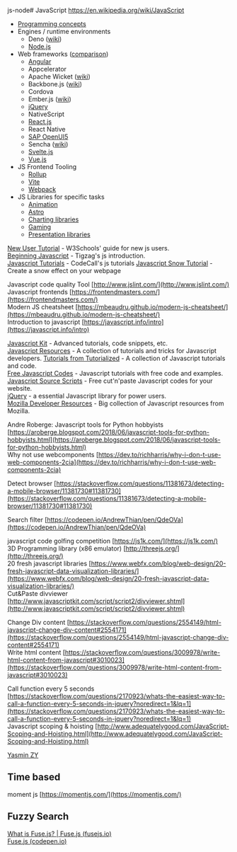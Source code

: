 js-node# JavaScript
https://en.wikipedia.org/wiki/JavaScript

- [Programming concepts](js_cpt.md)
- Engines / runtime environments
	- Deno ([wiki](https://en.wikipedia.org/wiki/Deno_(software)))
	- [Node.js](js-node)
- Web frameworks ([comparison](https://en.wikipedia.org/wiki/Comparison_of_JavaScript-based_web_frameworks))
	- [Angular](js-angular.md)
	- Appcelerator
	- Apache Wicket ([wiki](https://en.wikipedia.org/wiki/Apache_Wicket))
	- Backbone.js ([wiki](https://en.wikipedia.org/wiki/Backbone.js))
	- Cordova
	- Ember.js ([wiki](https://en.wikipedia.org/wiki/Ember.js))
	- [jQuery](js-jquery)
	- NativeScript
	- [React.js](js-react.md)
	- React Native
	- [SAP OpenUI5](js-openui5.md)
	- Sencha ([wiki](https://en.wikipedia.org/wiki/Ext_JS))
	- [Svelte.js](js-svelte.md)
	- [Vue.js](js-vue.md)
- JS Frontend Tooling
	- [Rollup](js_edt-rollup.md)
	- [Vite](js_edt-vite.md)
	- [Webpack](js_edt-webpack.md)
- JS Libraries for specific tasks
	- [Animation](js_imp-animation.md)
	- [Astro](js_imp-astro.md)
	- [Charting libraries](js_imp-chart.md)
	- [Gaming](js_imp-game.md)
	- [Presentation libraries](js_imp-present.md)


[New User Tutorial](http://www.w3schools.com/js/default.asp) - W3Schools' guide for new js users.  
[Beginning Javascript](http://www.tizag.com/javascriptT/javascriptsyntax.php) - Tigzag's js introduction.  
[Javascript Tutorials](http://forum.codecall.net/forum/157-jvscript-tutorials/page__sort_key__views__sort_by__Z-A) - CodeCall's js tutorials
[Javascript Snow Tutorial](http://forum.codecall.net/topic/36144-javascriptcode-snow/) - Create a snow effect on your webpage  
  
Javascript code quality Tool [http://www.jslint.com/](http://www.jslint.com/)  
Javascript frontends [https://frontendmasters.com/](https://frontendmasters.com/)  
Modern JS cheatsheet [https://mbeaudru.github.io/modern-js-cheatsheet/](https://mbeaudru.github.io/modern-js-cheatsheet/)  
Introduction to javascript [https://javascript.info/intro](https://javascript.info/intro)  
  
[Javascript Kit](http://www.javascriptkit.com/javatutors/) - Advanced tutorials, code snippets, etc.  
[Javascript Resources](http://www.htmlgoodies.com/beyond/javascript) - A collection of tutorials and tricks for Javascript developers.
[Tutorials from Tutorialized](http://www.tutorialized.com/tutorials/Javascript/1) - A collection of Javascript tutorials and code.  
[Free Javascript Codes](http://jsmadeeasy.com/about.htm) - Javascript tutorials with free code and examples.  
[Javascript Source Scripts](http://www.javascriptsource.com/) - Free cut'n'paste Javascript codes for your website.  
[jQuery](http://jquery.com/) - a essential Javascript library for power users.  
[Mozilla Developer Resources](https://developer.mozilla.org/en-US/) - Big collection of Javascript resources from Mozilla.  
  
Andre Roberge: Javascript tools for Python hobbyists [https://aroberge.blogspot.com/2018/06/javascript-tools-for-python-hobbyists.html](https://aroberge.blogspot.com/2018/06/javascript-tools-for-python-hobbyists.html)  
Why not use webcomponents [https://dev.to/richharris/why-i-don-t-use-web-components-2cia](https://dev.to/richharris/why-i-don-t-use-web-components-2cia)  
  
Detect browser [https://stackoverflow.com/questions/11381673/detecting-a-mobile-browser/11381730#11381730](https://stackoverflow.com/questions/11381673/detecting-a-mobile-browser/11381730#11381730)  
  
Search filter [https://codepen.io/AndrewThian/pen/QdeOVa](https://codepen.io/AndrewThian/pen/QdeOVa)  
  
javascript code golfing competition [https://js1k.com/](https://js1k.com/)  
3D Programming library (x86 emulator) [http://threejs.org/](http://threejs.org/)  
20 fresh javascript libraries [https://www.webfx.com/blog/web-design/20-fresh-javascript-data-visualization-libraries/](https://www.webfx.com/blog/web-design/20-fresh-javascript-data-visualization-libraries/)  
Cut&Paste divviewer [http://www.javascriptkit.com/script/script2/divviewer.shtml](http://www.javascriptkit.com/script/script2/divviewer.shtml)  
  
Change Div content [https://stackoverflow.com/questions/2554149/html-javascript-change-div-content#2554171](https://stackoverflow.com/questions/2554149/html-javascript-change-div-content#2554171)  
Write html content [https://stackoverflow.com/questions/3009978/write-html-content-from-javascript#3010023](https://stackoverflow.com/questions/3009978/write-html-content-from-javascript#3010023)  
  
  
Call function every 5 seconds [https://stackoverflow.com/questions/2170923/whats-the-easiest-way-to-call-a-function-every-5-seconds-in-jquery?noredirect=1&lq=1](https://stackoverflow.com/questions/2170923/whats-the-easiest-way-to-call-a-function-every-5-seconds-in-jquery?noredirect=1&lq=1)  
Javascript scoping & hoisting [http://www.adequatelygood.com/JavaScript-Scoping-and-Hoisting.html](http://www.adequatelygood.com/JavaScript-Scoping-and-Hoisting.html)

[Yasmin ZY](https://yasminzy.com/)


## Time based

  
moment js [https://momentjs.com/](https://momentjs.com/)  
  
  

## Fuzzy Search

  
[What is Fuse.js? | Fuse.js (fusejs.io)](https://fusejs.io/)  
[Fuse.js (codepen.io)](https://codepen.io/toddc8787/pen/Rorzeq)